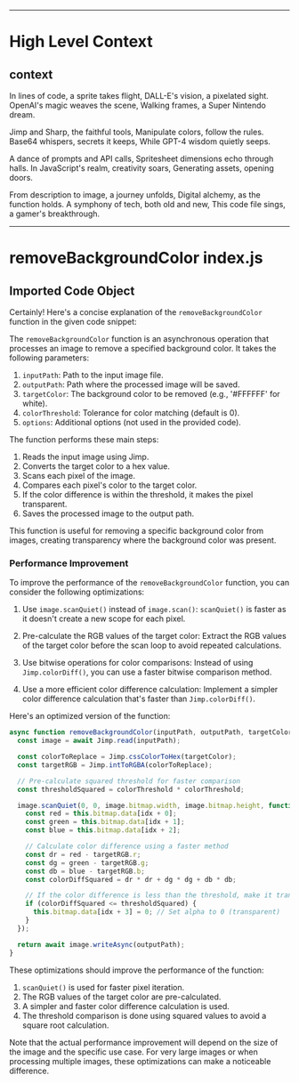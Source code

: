

  ---
# High Level Context
## context
In lines of code, a sprite takes flight,
DALL-E's vision, a pixelated sight.
OpenAI's magic weaves the scene,
Walking frames, a Super Nintendo dream.

Jimp and Sharp, the faithful tools,
Manipulate colors, follow the rules.
Base64 whispers, secrets it keeps,
While GPT-4 wisdom quietly seeps.

A dance of prompts and API calls,
Spritesheet dimensions echo through halls.
In JavaScript's realm, creativity soars,
Generating assets, opening doors.

From description to image, a journey unfolds,
Digital alchemy, as the function holds.
A symphony of tech, both old and new,
This code file sings, a gamer's breakthrough.


---
# removeBackgroundColor index.js
## Imported Code Object
Certainly! Here's a concise explanation of the `removeBackgroundColor` function in the given code snippet:

The `removeBackgroundColor` function is an asynchronous operation that processes an image to remove a specified background color. It takes the following parameters:

1. `inputPath`: Path to the input image file.
2. `outputPath`: Path where the processed image will be saved.
3. `targetColor`: The background color to be removed (e.g., '#FFFFFF' for white).
4. `colorThreshold`: Tolerance for color matching (default is 0).
5. `options`: Additional options (not used in the provided code).

The function performs these main steps:

1. Reads the input image using Jimp.
2. Converts the target color to a hex value.
3. Scans each pixel of the image.
4. Compares each pixel's color to the target color.
5. If the color difference is within the threshold, it makes the pixel transparent.
6. Saves the processed image to the output path.

This function is useful for removing a specific background color from images, creating transparency where the background color was present.

### Performance Improvement

To improve the performance of the `removeBackgroundColor` function, you can consider the following optimizations:

1. Use `image.scanQuiet()` instead of `image.scan()`:
   `scanQuiet()` is faster as it doesn't create a new scope for each pixel.

2. Pre-calculate the RGB values of the target color:
   Extract the RGB values of the target color before the scan loop to avoid repeated calculations.

3. Use bitwise operations for color comparisons:
   Instead of using `Jimp.colorDiff()`, you can use a faster bitwise comparison method.

4. Use a more efficient color difference calculation:
   Implement a simpler color difference calculation that's faster than `Jimp.colorDiff()`.

Here's an optimized version of the function:

```javascript
async function removeBackgroundColor(inputPath, outputPath, targetColor, colorThreshold = 0, options = {}) {
  const image = await Jimp.read(inputPath);

  const colorToReplace = Jimp.cssColorToHex(targetColor);
  const targetRGB = Jimp.intToRGBA(colorToReplace);

  // Pre-calculate squared threshold for faster comparison
  const thresholdSquared = colorThreshold * colorThreshold;

  image.scanQuiet(0, 0, image.bitmap.width, image.bitmap.height, function (x, y, idx) {
    const red = this.bitmap.data[idx + 0];
    const green = this.bitmap.data[idx + 1];
    const blue = this.bitmap.data[idx + 2];

    // Calculate color difference using a faster method
    const dr = red - targetRGB.r;
    const dg = green - targetRGB.g;
    const db = blue - targetRGB.b;
    const colorDiffSquared = dr * dr + dg * dg + db * db;

    // If the color difference is less than the threshold, make it transparent
    if (colorDiffSquared <= thresholdSquared) {
      this.bitmap.data[idx + 3] = 0; // Set alpha to 0 (transparent)
    }
  });

  return await image.writeAsync(outputPath);
}
```

These optimizations should improve the performance of the function:

1. `scanQuiet()` is used for faster pixel iteration.
2. The RGB values of the target color are pre-calculated.
3. A simpler and faster color difference calculation is used.
4. The threshold comparison is done using squared values to avoid a square root calculation.

Note that the actual performance improvement will depend on the size of the image and the specific use case. For very large images or when processing multiple images, these optimizations can make a noticeable difference.

  